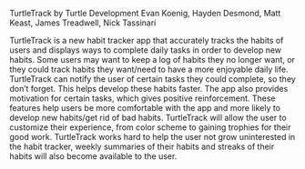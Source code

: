 TurtleTrack by Turtle Development
Evan Koenig, Hayden Desmond, Matt Keast, James Treadwell, Nick Tassinari


TurtleTrack is a new habit tracker app that accurately tracks the habits of users and displays ways 
to complete daily tasks in order to develop new habits. Some users may want to keep a log of habits
they no longer want, or they could track habits they want/need to have a more enjoyable daily life.
TurtleTrack can notify the user of certain tasks they could complete, so they don’t forget. This 
helps develop these habits faster. The app also provides motivation for certain tasks, which gives
positive reinforcement. These features help users be more comfortable with the app and more likely
to develop new habits/get rid of bad habits. TurtleTrack will allow the user to customize their 
experience, from color scheme to gaining trophies for their good work. TurtleTrack works hard to
help the user not grow uninterested in the habit tracker, weekly summaries of their habits and
streaks of their habits will also become available to the user. 